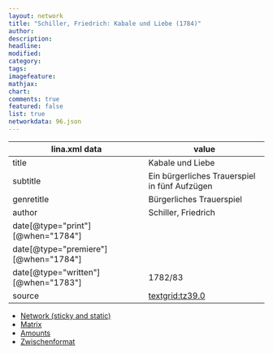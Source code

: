 ```yaml
---
layout: network
title: "Schiller, Friedrich: Kabale und Liebe (1784)"
author:
description:
headline:
modified:
category:
tags:
imagefeature: 
mathjax: 
chart: 
comments: true
featured: false
list: true
networkdata: 96.json
---
```

lina.xml data  | value
------------- | -------------
title|Kabale und Liebe
subtitle|Ein bürgerliches Trauerspiel in fünf Aufzügen
genretitle|Bürgerliches Trauerspiel
author|Schiller, Friedrich
date[@type="print"][@when="1784"]|
date[@type="premiere"][@when="1784"]|
date[@type="written"][@when="1783"]|1782/83
source|[textgrid:tz39.0](https://textgridlab.org/1.0/tgcrud-public/rest/textgrid:tz39.0/data)



* [Network (sticky and static)](/network96)
* [Matrix](/matrix96)
* [Amounts](/amounts96)
* [Zwischenformat](/lina96 )
